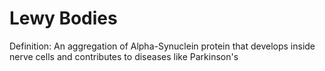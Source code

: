 # Lewy Bodies

Definition: An aggregation of Alpha-Synuclein protein that develops inside nerve cells and contributes to diseases like Parkinson's